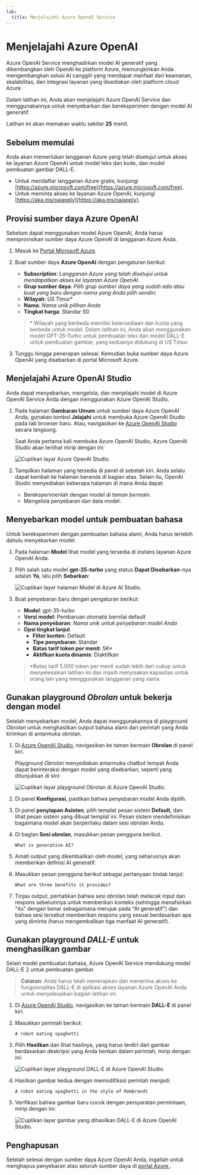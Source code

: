 ```yaml
---
lab:
  title: Menjelajahi Azure OpenAI Service
---
```


# Menjelajahi Azure OpenAI

Azure OpenAI Service menghadirkan model AI generatif yang dikembangkan oleh OpenAI ke platform Azure, memungkinkan Anda mengembangkan solusi AI canggih yang mendapat manfaat dari keamanan, skalabilitas, dan integrasi layanan yang disediakan oleh platform cloud Azure.

Dalam latihan ini, Anda akan menjelajahi Azure OpenAI Service dan menggunakannya untuk menyebarkan dan bereksperimen dengan model AI generatif.

Latihan ini akan memakan waktu sekitar **25** menit.

## Sebelum memulai

Anda akan memerlukan langganan Azure yang telah disetujui untuk akses ke layanan Azure OpenAI untuk model teks dan kode, dan model pembuatan gambar DALL-E.

- Untuk mendaftar langganan Azure gratis, kunjungi [https://azure.microsoft.com/free](https://azure.microsoft.com/free).
- Untuk meminta akses ke layanan Azure OpenAI, kunjungi [https://aka.ms/oaiapply](https://aka.ms/oaiapply).

## Provisi sumber daya Azure OpenAI

Sebelum dapat menggunakan model Azure OpenAI, Anda harus memprovisikan sumber daya Azure OpenAI di langganan Azure Anda.

1. Masuk ke [Portal Microsoft Azure](https://portal.azure.com).
2. Buat sumber daya **Azure OpenAI** dengan pengaturan berikut:
    - **Subscription**: *Langganan Azure yang telah disetujui untuk mendapatkan akses ke layanan Azure OpenAI.*
    - **Grup sumber daya**: *Pilih grup sumber daya yang sudah ada atau buat yang baru dengan nama yang Anda pilih sendiri.*
    - **Wilayah**: US Timur\*
    - **Nama**: *Nama unik pilihan Anda*
    - **Tingkat harga**: Standar S0

    > \* Wilayah yang berbeda memiliki ketersediaan dan kuota yang berbeda untuk model. Dalam latihan ini, Anda akan menggunakan model GPT-35-Turbo untuk pembuatan teks dan model DALL-E untuk pembuatan gambar, yang keduanya didukung di US Timur.

3. Tunggu hingga penerapan selesai. Kemudian buka sumber daya Azure OpenAI yang disebarkan di portal Microsoft Azure.

## Menjelajahi Azure OpenAI Studio

Anda dapat menyebarkan, mengelola, dan menjelajahi model di Azure OpenAI Service Anda dengan menggunakan Azure OpenAI Studio.

1. Pada halaman **Gambaran Umum** untuk sumber daya Azure OpenAI Anda, gunakan tombol **Jelajahi** untuk membuka Azure OpenAI Studio pada tab browser baru. Atau, navigasikan ke [Azure OpenAI Studio](https://oai.azure.com/) secara langsung.

    Saat Anda pertama kali membuka Azure OpenAI Studio, Azure OpenAI Studio akan terlihat mirip dengan ini:

    ![Cuplikan layar Azure OpenAI Studio.](./media/generative-ai/ai-studio.png)

1. Tampilkan halaman yang tersedia di panel di sebelah kiri. Anda selalu dapat kembali ke halaman beranda di bagian atas. Selain itu, OpenAI Studio menyediakan beberapa halaman di mana Anda dapat:
    - Bereksperimenlah dengan model di *taman bermain*.
    - Mengelola penyebaran dan data model.

## Menyebarkan model untuk pembuatan bahasa

Untuk bereksperimen dengan pembuatan bahasa alami, Anda harus terlebih dahulu menyebarkan model.

1. Pada halaman **Model** lihat model yang tersedia di instans layanan Azure OpenAI Anda.
1. Pilih salah satu model **gpt-35-turbo** yang status **Dapat Disebarkan**-nya adalah **Ya**, lalu pilih **Sebarkan**:

    ![Cuplikan layar halaman Model di Azure AI Studio.](./media/generative-ai/deploy-model.png)

1. Buat penyebaran baru dengan pengaturan berikut:
    - **Model**: gpt-35-turbo
    - **Versi model**: Pembaruan otomatis bernilai default
    - **Nama penyebaran**: *Nama unik untuk penyebaran model Anda*
    - **Opsi tingkat lanjut**
        - **Filter konten**: Default
        - **Tipe penyebaran**: Standar
        - **Batas tarif token per menit**: 5K\*
        - **Aktifkan kuota dinamis**: Diaktifkan

    > \*Batas tarif 5.000 token per menit sudah lebih dari cukup untuk menyelesaikan latihan ini dan masih menyisakan kapasitas untuk orang lain yang menggunakan langganan yang sama.

## Gunakan playground *Obrolan* untuk bekerja dengan model

Setelah menyebarkan model, Anda dapat menggunakannya di playground *Obrolan* untuk menghasilkan output bahasa alami dari perintah yang Anda kirimkan di antarmuka obrolan.

1. Di [Azure OpenAI Studio](https://oai.azure.com/), navigasikan ke taman bermain **Obrolan** di panel kiri.

    Playground *Obrolan* menyediakan antarmuka chatbot tempat Anda dapat berinteraksi dengan model yang disebarkan, seperti yang ditunjukkan di sini:

    ![Cuplikan layar playground Obrolan di Azure OpenAI Studio.](./media/generative-ai/chat-playground.png)

1. Di panel **Konfigurasi**, pastikan bahwa penyebaran model Anda dipilih.
1. Di panel **penyiapan Asisten**, pilih templat pesan sistem **Default**, dan lihat pesan sistem yang dibuat templat ini. Pesan sistem mendefinisikan bagaimana model akan berperilaku dalam sesi obrolan Anda.
1. Di bagian **Sesi obrolan**, masukkan pesan pengguna berikut.

    ```
   What is generative AI?
    ```

1. Amati output yang dikembalikan oleh model, yang seharusnya akan memberikan definisi AI generatif.
1. Masukkan pesan pengguna berikut sebagai pertanyaan tindak lanjut:

    ```
   What are three benefits it provides?
    ```

1. Tinjau output, perhatikan bahwa sesi obrolan telah melacak input dan respons sebelumnya untuk memberikan konteks (sehingga menafsirkan "itu" dengan benar sebagaimana merujuk pada "AI generatif") dan bahwa sesi tersebut memberikan respons yang sesuai berdasarkan apa yang diminta (harus mengembalikan tiga manfaat AI generatif).

## Gunakan playground *DALL-E* untuk menghasilkan gambar

Selain model pembuatan bahasa, Azure OpenAI Service mendukung model DALL-E 2 untuk pembuatan gambar.

> **Catatan**: Anda harus telah menerapkan dan menerima akses ke fungsionalitas DALL-E di aplikasi akses layanan Azure OpenAI Anda untuk menyelesaikan bagian latihan ini.

1. Di [Azure OpenAI Studio](https://oai.azure.com/), navigasikan ke taman bermain **DALL-E** di panel kiri.
1. Masukkan perintah berikut:

    ```
    A robot eating spaghetti
    ```

1. Pilih **Hasilkan** dan lihat hasilnya, yang harus terdiri dari gambar berdasarkan deskripsi yang Anda berikan dalam perintah, mirip dengan ini:

    ![Cuplikan layar playground DALL-E di Azure OpenAI Studio.](./media/generative-ai/dall-e-playground.png)

1. Hasilkan gambar kedua dengan memodifikasi perintah menjadi:

    ```
    A robot eating spaghetti in the style of Rembrandt
    ```
1. Verifikasi bahwa gambar baru cocok dengan persyaratan permintaan, mirip dengan ini:

    ![Cuplikan layar gambar yang dihasilkan DALL-E di Azure OpenAI Studio.](./media/generative-ai/dall-e-results.png)

## Penghapusan

Setelah selesai dengan sumber daya Azure OpenAI Anda, ingatlah untuk menghapus penyebaran atau seluruh sumber daya di [portal Azure ](https://portal.azure.com/?azure-portal=true).
